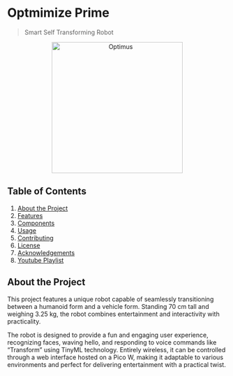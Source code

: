 # Optmimize Prime

> Smart Self Transforming Robot

<div align="center">
    <img src="https://i.imghippo.com/files/aue3999Hec.png" alt="Optimus" width="300"/>
</div>

## Table of Contents

1. [About the Project](#about-the-project)
2. [Features](#features)
3. [Components](#Components)
4. [Usage](#usage)
5. [Contributing](#contributing)
6. [License](#license)
7. [Acknowledgements](#acknowledgements)
8. [Youtube Playlist](#Youtube)

## About the Project <a name="about-the-project"></a>

This project features a unique robot capable of seamlessly transitioning between a humanoid form and a vehicle form. Standing 70 cm tall and weighing 3.25 kg, the robot combines entertainment and interactivity with practicality.

The robot is designed to provide a fun and engaging user experience, recognizing faces, waving hello, and responding to voice commands like “Transform” using TinyML technology. Entirely wireless, it can be controlled through a web interface hosted on a Pico W, making it adaptable to various environments and perfect for delivering entertainment with a practical twist.
